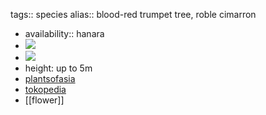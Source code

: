 tags:: species
alias:: blood-red trumpet tree, roble cimarron

- availability:: hanara
- ![](https://peach-geographical-bat-397.mypinata.cloud/ipfs/QmePNc2z8BHedz3vy57tBjy27FDxYGqcCFH6nLaXydXagX)
- ![](https://peach-geographical-bat-397.mypinata.cloud/ipfs/QmZa92wVG6gFq1HLkHyPtTP9FGr1EtcBzXmkskyRNTYMzJ)
- height: up to 5m
- [plantsofasia](http://www.plantsofasia.com/index/tabebuia_haemantha/0-346)
- [tokopedia](https://www.tokopedia.com/hanaranurseries/tabebuia-haemantha-tabebuia-merah-pohon-instan-instant-tree?extParam=ivf%3Dfalse%26src%3Dsearch)
- [[flower]]